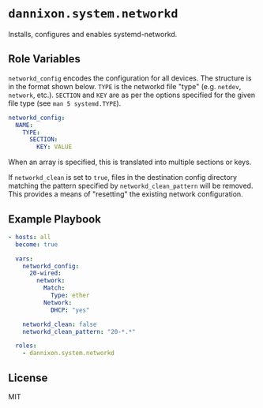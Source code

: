 # `dannixon.system.networkd`

Installs, configures and enables systemd-networkd.

## Role Variables

`networkd_config` encodes the configuration for all devices.
The structure is in the format shown below.
`TYPE` is the networkd file "type" (e.g. `netdev`, `network`, etc.).
`SECTION` and `KEY` are as per the options specified for the given file type (see `man 5 systemd.TYPE`).

```yaml
networkd_config:
  NAME:
    TYPE:
      SECTION:
        KEY: VALUE
```

When an array is specified, this is translated into multiple sections or keys.

If `networkd_clean` is set to `true`, files in the destination config directory matching the pattern specified by `networkd_clean_pattern` will be removed.
This provides a means of "resetting" the existing network configuration.

## Example Playbook

```yaml
- hosts: all
  become: true

  vars:
    networkd_config:
      20-wired:
        network:
          Match:
            Type: ether
          Network:
            DHCP: "yes"

    networkd_clean: false
    networkd_clean_pattern: "20-*.*"

  roles:
    - dannixon.system.networkd
```

## License

MIT
